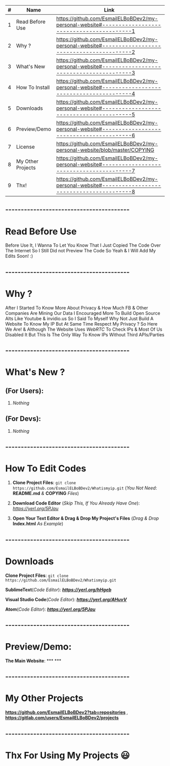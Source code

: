 | #  | Name | Link |
| ------------- | ------------- | ------------- |
| 1  | Read Before Use  | https://github.com/EsmailELBoBDev2/my-personal-website#-----------------------------------------1  |
| 2  | Why ?  | https://github.com/EsmailELBoBDev2/my-personal-website#-----------------------------------------2  |
| 3  | What's New  | https://github.com/EsmailELBoBDev2/my-personal-website#-----------------------------------------3  |
| 4  | How To Install| https://github.com/EsmailELBoBDev2/my-personal-website#-----------------------------------------4  |
| 5  | Downloads  | https://github.com/EsmailELBoBDev2/my-personal-website#-----------------------------------------5  |
| 6  | Preview/Demo  | https://github.com/EsmailELBoBDev2/my-personal-website#-----------------------------------------6  |
| 7  | License  | https://github.com/EsmailELBoBDev2/my-personal-website/blob/master/COPYING |
| 8  | My Other Projects  | https://github.com/EsmailELBoBDev2/my-personal-website#-----------------------------------------7  |
| 9  | Thx!  | https://github.com/EsmailELBoBDev2/my-personal-website#-----------------------------------------8  |
## ----------------------------------------
# Read Before Use
Before Use It, I Wanna To Let You Know That I Just Copied The Code Over The Internet So I Still Did not Preview The Code So Yeah & I Will Add My Edits Soon! :)
## ----------------------------------------
# Why ?
After I Started To Know More About Privacy & How Much FB & Other Companies Are Mining Our Data I Encouraged More To Build Open Source Alts Like Youtube & invidio.us So I Said To 
Myself Why Not Just Build A Website To Know My IP But At Same Time Respect My Privacy ? So Here We Are! & Although The Website Uses *WebRTC* To Check IPs & Most Of Us Disabled It
But This Is The Only Way To Know IPs Without Third APIs/Parties
## ----------------------------------------
# What's New ?                      
## (For Users): 
1. *Nothing*
## (For Devs): 
1. *Nothing*
## ----------------------------------------
# How To Edit Codes
1. **Clone Project Files**: `git clone https://github.com/EsmailELBoBDev2/Whatismyip.git` (*You Not Need*: **README.md** *&* **COPYING** *Files*)

2. **Download Code Editor** (*Skip This, If You Already Have One*): *https://yerl.org/5PJau*

3. **Open Your Text Editor & Drag & Drop My Project's Files** (*Drag & Drop* **Index.html** *As Example*)
## ----------------------------------------
# Downloads
**Clone Project Files**: `git clone https://github.com/EsmailELBoBDev2/Whatismyip.git`

**SublimeText**(*Code Editor*): ***https://yerl.org/hHgeb***

**Visual Studio Code**(*Code Editor*): ***https://yerl.org/AHuvV***

**Atom**(*Code Editor*): ***https://yerl.org/5PJau***
## ----------------------------------------
# Preview/Demo:
**The Main Website**: *** ***
## ----------------------------------------
# My Other Projects
**https://github.com/EsmailELBoBDev2?tab=repositories** *,* **https://gitlab.com/users/EsmailELBoBDev2/projects**
## ----------------------------------------
# Thx For Using My Projects :smiley:
